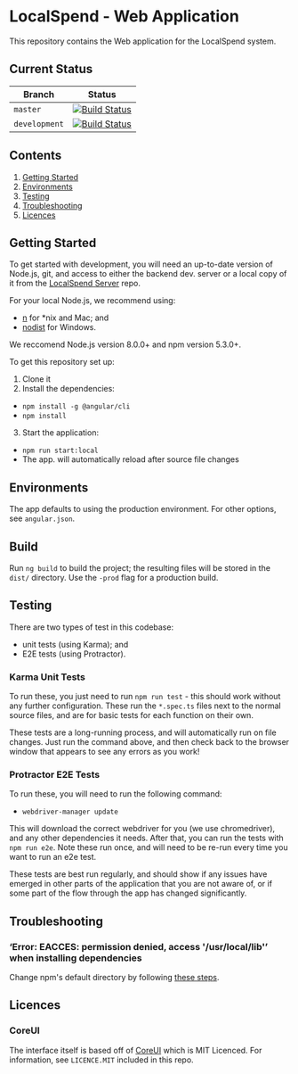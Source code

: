 # LocalSpend - Web Application

This repository contains the Web application for the LocalSpend system.

## Current Status

| Branch | Status |
| --- | --- |
| `master` | [![Build Status](https://travis-ci.org/Pear-Trading/FoodLoop-Web.svg?branch=master)](https://travis-ci.org/Pear-Trading/FoodLoop-Web) |
| `development` | [![Build Status](https://travis-ci.org/Pear-Trading/FoodLoop-Web.svg?branch=development)](https://travis-ci.org/Pear-Trading/FoodLoop-Web) |

## Contents

1. [Getting Started](#getting-started)
1. [Environments](#environments)
1. [Testing](#testing)
1. [Troubleshooting](#troubleshooting)
1. [Licences](#licenses)

## Getting Started

To get started with development, you will need an up-to-date version of
Node.js, git, and access to either the backend dev. server or a local
copy of it from the [LocalSpend Server][LocalLoop-Server] repo.

For your local Node.js, we recommend using:
- [n][tj/n] for \*nix and Mac; and
- [nodist][marcelklehr/nodist] for Windows.

We reccomend Node.js version 8.0.0+ and npm version 5.3.0+.

To get this repository set up:

1. Clone it
2. Install the dependencies:
  - `npm install -g @angular/cli`
  - `npm install`
3. Start the application:
  - `npm run start:local`
  - The app. will automatically reload after source file changes

[LocalLoop-Server]:https://github.com/Pear-Trading/Foodloop-Server
[tj/n]:https://github.com/tj/n
[marcelklehr/nodist]:https://github.com/marcelklehr/nodist

## Environments

The app defaults to using the production environment. For other options, see `angular.json`.

## Build

Run `ng build` to build the project; the resulting files will be stored in the `dist/` directory. Use the `-prod` flag for a production build.

## Testing

There are two types of test in this codebase:
- unit tests (using Karma); and
- E2E tests (using Protractor).

### Karma Unit Tests

To run these, you just need to run `npm run test` - this should work without any further configuration. These run the `*.spec.ts` files next to the normal source files, and are for basic tests for each function on their own.

These tests are a long-running process, and will automatically run on file changes. Just run the command above, and then check back to the browser window that appears to see any errors as you work!

### Protractor E2E Tests

To run these, you will need to run the following command:

- `webdriver-manager update`

This will download the correct webdriver for you (we use chromedriver), and 
any other dependencies it needs.
After that, you can run the tests with `npm run e2e`.
Note these run once, and will need to be re-run every time you want to run an 
e2e test.

These tests are best run regularly, and should show if any issues have emerged 
in other parts of the application that you are not aware of, or if some part 
of the flow through the app has changed significantly. 

## Troubleshooting

### ‘Error: EACCES: permission denied, access '/usr/local/lib'’ when installing dependencies

Change npm's default directory by following [these steps](https://docs.npmjs.com/resolving-eacces-permissions-errors-when-installing-packages-globally#manually-change-npms-default-directory).

## Licences

### CoreUI

The interface itself is based off of [CoreUI][core-ui] which is MIT Licenced.
For information, see `LICENCE.MIT` included in this repo.

[core-ui]: http://coreui.io
